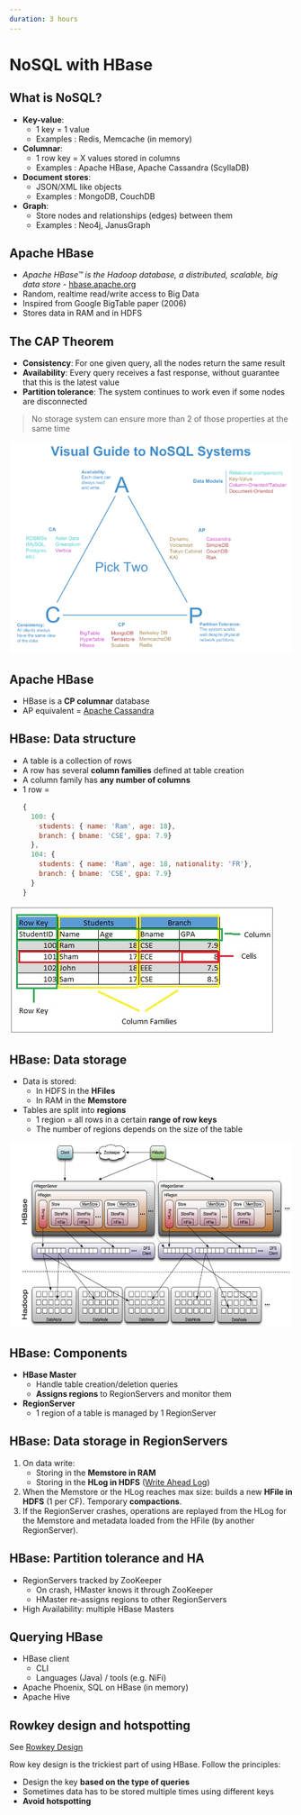 ```yaml
---
duration: 3 hours
---
```


# NoSQL with HBase

## What is NoSQL?

- **Key-value**:
  - 1 key = 1 value
  - Examples : Redis, Memcache (in memory)
- **Columnar**:
  - 1 row key = X values stored in columns
  - Examples : Apache HBase, Apache Cassandra (ScyllaDB)
- **Document stores**:
  - JSON/XML like objects
  - Examples : MongoDB, CouchDB
- **Graph**:
  - Store nodes and relationships (edges) between them
  - Examples : Neo4j, JanusGraph

## Apache HBase

- _Apache HBase™ is the Hadoop database, a distributed, scalable, big data store_ - [hbase.apache.org](hbase.apache.org)
- Random, realtime read/write access to Big Data
- Inspired from Google BigTable paper (2006)
- Stores data in RAM and in HDFS

## The CAP Theorem

- **Consistency**: For one given query, all the nodes return the same result
- **Availability**: Every query receives a fast response, without guarantee that this is the latest value
- **Partition tolerance**: The system continues to work even if some nodes are disconnected

> No storage system can ensure more than 2 of those properties at the same time

![CAP theorem](./assets/cap_theorem.png)

## Apache HBase

- HBase is a **CP columnar** database
- AP equivalent = [Apache Cassandra](https://cassandra.apache.org)

## HBase: Data structure

- A table is a collection of rows
- A row has several **column families** defined at table creation
- A column family has **any number of columns**
- 1 row =
  ```js
  {
    100: {
      students: { name: 'Ram', age: 18},
      branch: { bname: 'CSE', gpa: 7.9}
    },
    104: {
      students: { name: 'Ram', age: 18, nationality: 'FR'},
      branch: { bname: 'CSE', gpa: 7.9}
    }
  }
  ```

![HBase data structure](./assets/hbase_data_structure.jpg)

## HBase: Data storage

- Data is stored:
  - In HDFS in the **HFiles**
  - In RAM in the **Memstore**
- Tables are split into **regions**
  - 1 region = all rows in a certain **range of row keys**
  - The number of regions depends on the size of the table

![HBase architecture](./assets/hbase_architecture.png)

## HBase: Components

- **HBase Master**
  - Handle table creation/deletion queries
  - **Assigns regions** to RegionServers and monitor them
- **RegionServer**
  - 1 region of a table is managed by 1 RegionServer

## HBase: Data storage in RegionServers

1. On data write:
   - Storing in the **Memstore in RAM**
   - Storing in the **HLog in HDFS** ([Write Ahead Log](https://en.wikipedia.org/wiki/Write-ahead_logging))
2. When the Memstore or the HLog reaches max size: builds a new **HFile in HDFS** (1 per CF). Temporary **compactions**.
3. If the RegionServer crashes, operations are replayed from the HLog for the Memstore and metadata loaded from the HFile (by another RegionServer).

## HBase: Partition tolerance and HA

- RegionServers tracked by ZooKeeper
  - On crash, HMaster knows it through ZooKeeper
  - HMaster re-assigns regions to other RegionServers
- High Availability: multiple HBase Masters

## Querying HBase

- HBase client
  - CLI
  - Languages (Java) / tools (e.g. NiFi)
- Apache Phoenix, SQL on HBase (in memory)
- Apache Hive

## Rowkey design and hotspotting

See [Rowkey Design](https://hbase.apache.org/book.html#rowkey.design)

Row key design is the trickiest part of using HBase. Follow the principles:

- Design the key **based on the type of queries**
- Sometimes data has to be stored multiple times using different keys
- **Avoid hotspotting**
